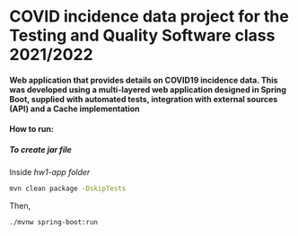 # COVID incidence data project for the Testing and Quality Software class 2021/2022 

#### Web application that provides details on COVID19 incidence data. This was developed using a multi-layered web application designed in Spring Boot, supplied with automated tests, integration with external sources (API) and a Cache implementation


#### **How to run:**



##### To create *jar* file

Inside *hw1-app* *folder*

```bash
mvn clean package -DskipTests
```

Then,

```
./mvnw spring-boot:run
```

